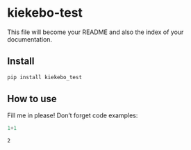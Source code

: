 # kiekebo-test


<!-- WARNING: THIS FILE WAS AUTOGENERATED! DO NOT EDIT! -->

This file will become your README and also the index of your
documentation.

## Install

``` sh
pip install kiekebo_test
```

## How to use

Fill me in please! Don’t forget code examples:

``` python
1+1
```

    2
